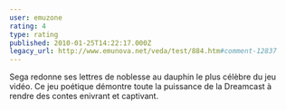 ```yaml
---
user: emuzone
rating: 4
type: rating
published: 2010-01-25T14:22:17.000Z
legacy_url: http://www.emunova.net/veda/test/884.htm#comment-12837
---
```

Sega redonne ses lettres de noblesse au dauphin le plus célèbre du jeu vidéo. Ce jeu poétique démontre toute la puissance de la Dreamcast à rendre des contes enivrant et captivant.